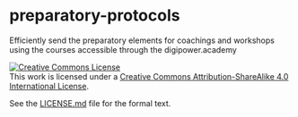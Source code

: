# preparatory-protocols
Efficiently send the preparatory elements for coachings and workshops using the courses accessible through the digipower.academy

<a rel="license" href="http://creativecommons.org/licenses/by-sa/4.0/"><img alt="Creative Commons License" style="border-width:0" src="https://i.creativecommons.org/l/by-sa/4.0/88x31.png" /></a><br />This work is licensed under a <a rel="license" href="http://creativecommons.org/licenses/by-sa/4.0/">Creative Commons Attribution-ShareAlike 4.0 International License</a>.

See the [LICENSE.md](https://github.com/digipower-academy/preparatory-protocols/blob/main/LICENSE.md) file for the formal text. 
